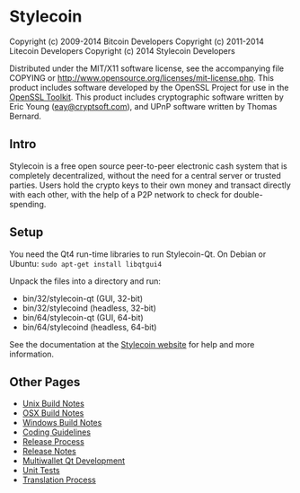 Stylecoin
================

Copyright (c) 2009-2014 Bitcoin Developers
Copyright (c) 2011-2014 Litecoin Developers
Copyright (c) 2014 Stylecoin Developers

Distributed under the MIT/X11 software license, see the accompanying
file COPYING or http://www.opensource.org/licenses/mit-license.php.
This product includes software developed by the OpenSSL Project for use in the [OpenSSL Toolkit](http://www.openssl.org/). This product includes
cryptographic software written by Eric Young ([eay@cryptsoft.com](mailto:eay@cryptsoft.com)), and UPnP software written by Thomas Bernard.


Intro
---------------------
Stylecoin is a free open source peer-to-peer electronic cash system that is
completely decentralized, without the need for a central server or trusted
parties.  Users hold the crypto keys to their own money and transact directly
with each other, with the help of a P2P network to check for double-spending.


Setup
---------------------
You need the Qt4 run-time libraries to run Stylecoin-Qt. On Debian or Ubuntu:
	`sudo apt-get install libqtgui4`

Unpack the files into a directory and run:

- bin/32/stylecoin-qt (GUI, 32-bit)
- bin/32/stylecoind (headless, 32-bit)
- bin/64/stylecoin-qt (GUI, 64-bit)
- bin/64/stylecoind (headless, 64-bit)

See the documentation at the [Stylecoin website](http://www.stylecoin.com)
for help and more information.


Other Pages
---------------------
- [Unix Build Notes](build-unix.md)
- [OSX Build Notes](build-osx.md)
- [Windows Build Notes](build-msw.md)
- [Coding Guidelines](coding.md)
- [Release Process](release-process.md)
- [Release Notes](release-notes.md)
- [Multiwallet Qt Development](multiwallet-qt.md)
- [Unit Tests](unit-tests.md)
- [Translation Process](translation_process.md)
